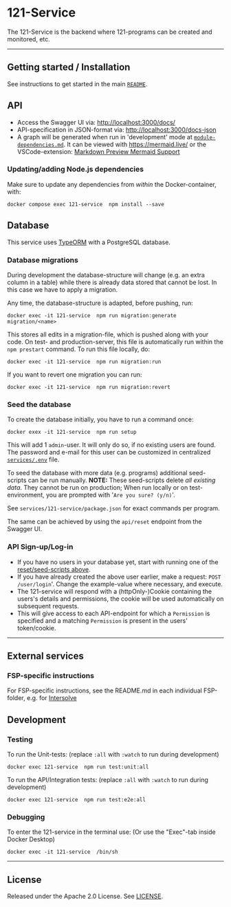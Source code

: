 # 121-Service

The 121-Service is the backend where 121-programs can be created and monitored, etc.

---

## Getting started / Installation

See instructions to get started in the main [`README`](../../README.md#getting-started).

## API

- Access the Swagger UI via: <http://localhost:3000/docs/>
- API-specification in JSON-format via: <http://localhost:3000/docs-json>
- A graph will be generated when run in 'development' mode at [`module-dependencies.md`](./module-dependencies.md).
  It can be viewed with <https://mermaid.live/> or the VSCode-extension: [Markdown Preview Mermaid Support](https://marketplace.visualstudio.com/items?itemName=bierner.markdown-mermaid)

### Updating/adding Node.js dependencies

Make sure to update any dependencies from _within_ the Docker-container, with:

    docker compose exec 121-service  npm install --save

## Database

This service uses [TypeORM](https://typeorm.io/) with a PostgreSQL database.

### Database migrations

During development the database-structure will change (e.g. an extra column in a table) while there is already data stored that cannot be lost. In this case we have to apply a migration.

Any time, the database-structure is adapted, before pushing, run:

    docker exec -it 121-service  npm run migration:generate migration/<name>

This stores all edits in a migration-file, which is pushed along with your code.
On test- and production-server, this file is automatically run within the `npm prestart` command.
To run this file locally, do:

    docker exec -it 121-service  npm run migration:run

If you want to revert one migration you can run:

    docker exec -it 121-service  npm run migration:revert

### Seed the database

To create the database initially, you have to run a command once:

    docker exex -it 121-service  npm run setup

This will add 1 `admin`-user. It will only do so, if no existing users are found. The password and e-mail for this user can be customized in centralized [`services/.env`](../.env.example) file.

To seed the database with more data (e.g. programs) additional seed-scripts can be run manually.
**NOTE:** These seed-scripts delete _all existing data_. They cannot be run on production; When run locally or on test-environment, you are prompted with '`Are you sure? (y/n)`'.

See `services/121-service/package.json` for exact commands per program.

The same can be achieved by using the `api/reset` endpoint from the Swagger UI.

### API Sign-up/Log-in

- If you have no users in your database yet, start with running one of the [reset/seed-scripts above](#seed-the-database).
- If you have already created the above user earlier, make a request: `POST /user/login`'. Change the example-value where necessary, and execute.
- The 121-service will respond with a (httpOnly-)Cookie containing the users's details and permissions, the cookie will be used automatically on subsequent requests.
- This will give access to each API-endpoint for which a `Permission` is specified and a matching `Permission` is present in the users' token/cookie.

---

## External services

### FSP-specific instructions

For FSP-specific instructions, see the README.md in each individual FSP-folder, e.g. for [Intersolve](./src/payments/fsp-integration/intersolve/README.md)

## Development

### Testing

To run the Unit-tests: (replace `:all` with `:watch` to run during development)

    docker exec 121-service  npm run test:unit:all

To run the API/Integration tests: (replace `:all` with `:watch` to run during development)

    docker exec 121-service  npm run test:e2e:all

### Debugging

To enter the 121-service in the terminal use: (Or use the "Exec"-tab inside Docker Desktop)

    docker exec -it 121-service  /bin/sh

---

## License

Released under the Apache 2.0 License. See [LICENSE](LICENSE).
